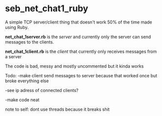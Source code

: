 # seb_net_chat1_ruby
A simple TCP server/client thing that doesn't work 50% of the time made using Ruby.

**net_chat_1server.rb** is the *server* and currently only the server can send messages to the clients.

**net_chat_1client.rb** is the *client* that currently only receives messages from a server

The code is bad, messy and mostly uncommented but it kinda works

Todo:
-make client send messages to server because that worked once but broke everything else

-see ip adress of connected clients?

-make code neat


note to self: dont use threads because it breaks shit
